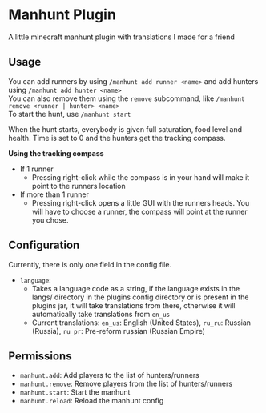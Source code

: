 # Manhunt Plugin
A little minecraft manhunt plugin with translations I made for a friend

## Usage
You can add runners by using `/manhunt add runner <name>` and add hunters using `/manhunt add hunter <name>`<br>
You can also remove them using the `remove` subcommand, like `/manhunt remove <runner | hunter> <name>`<br>
To start the hunt, use `/manhunt start`<br>

When the hunt starts, everybody is given full saturation, food level and health. Time is set to 0 and the hunters get the tracking compass.

**Using the tracking compass**
- If 1 runner
  - Pressing right-click while the compass is in your hand will make it point to the runners location
- If more than 1 runner
  - Pressing right-click opens a little GUI with the runners heads. You will have to choose a runner, the compass will point at the runner you chose.

## Configuration
Currently, there is only one field in the config file.<br>
- `language`:
  - Takes a language code as a string, if the language exists in the langs/ directory in the plugins config directory or is present in the plugins jar, it will take translations from there, otherwise it will automatically take translations from `en_us`<br>
  - Current translations: `en_us`: English (United States), `ru_ru`: Russian (Russia), `ru_pr`: Pre-reform russian (Russian Empire)

## Permissions
- `manhunt.add`: Add players to the list of hunters/runners
- `manhunt.remove`: Remove players from the list of hunters/runners
- `manhunt.start`: Start the manhunt
- `manhunt.reload`: Reload the manhunt config
